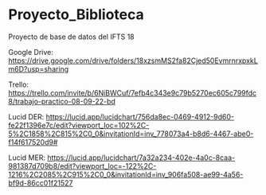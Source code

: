 # Proyecto_Biblioteca
Proyecto de base de datos del IFTS 18

Google Drive: https://drive.google.com/drive/folders/18xzsmMS2fa82Cjed50EvmrnrxpxkLm6D?usp=sharing

Trello: https://trello.com/invite/b/6NiBWCuf/7efb4c343e9c79b5270ec605c799fdc8/trabajo-practico-08-09-22-bd

Lucid DER: https://lucid.app/lucidchart/756da8ec-0469-4912-9d60-fe22f1396e7c/edit?viewport_loc=102%2C-5%2C1858%2C815%2C0_0&invitationId=inv_778073a4-b8d6-4467-abe0-f14f617520d9#

Lucid MER: https://lucid.app/lucidchart/7a32a234-402e-4a0c-8caa-981387d709b8/edit?viewport_loc=-122%2C-1216%2C2085%2C915%2C0_0&invitationId=inv_906fa508-ae99-4a56-bf9d-86cc01f21527
